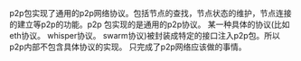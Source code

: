 p2p包实现了通用的p2p网络协议。包括节点的查找，节点状态的维护，节点连接的建立等p2p的功能。p2p 包实现的是通用的p2p协议。 某一种具体的协议(比如eth协议。 whisper协议。 swarm协议)被封装成特定的接口注入p2p包。所以p2p内部不包含具体协议的实现。 只完成了p2p网络应该做的事情。

